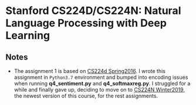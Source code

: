 # Stanford CS224D/CS224N: Natural Language Processing with Deep Learning

Notes
-----
* The assignment 1 is based on [CS224d Spring2016](http://cs224d.stanford.edu/). I wrote this assignment in `Python3.7` environment and bumped into encoding issues when running **q4_sentiment.py** and **q4_softmaxreg.py**. I struggled for a while and finally gave up, deciding to move on to [CS224N Winter2019](http://web.stanford.edu/class/cs224n/), the newest version of this course, for the rest assignments.


